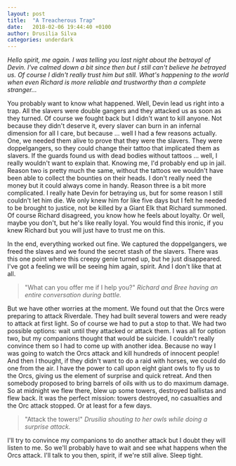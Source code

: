 ```yaml
---
layout: post
title:  "A Treacherous Trap"
date:   2018-02-06 19:44:40 +0100
author: Drusilia Silva
categories: underdark
---
```


_Hello spirit, me again. I was telling you last night about the betrayal of Devin. I've calmed down a bit since then but I still can't believe he betrayed us. Of course I didn't really trust him but still. What's happening to the world when even Richard is more reliable and trustworthy than a complete stranger..._

You probably want to know what happened. Well, Devin lead us right into a trap. All the slavers were double gangers and they attacked us as soon as they turned. Of course we fought back but I didn't want to kill anyone. Not because they didn't deserve it, every slaver can burn in an infernal dimension for all I care, but because ... well I had a few reasons actually. One, we needed them alive to prove that they were the slavers. They were doppelgangers, so they could change their tattoo that implicated them as slavers. If the guards found us with dead bodies without tattoos ... well, I really wouldn't want to explain that. Knowing me, I'd probably end up in jail. Reason two is pretty much the same, without the tattoos we wouldn't have been able to collect the bounties on their heads. I don't really need the money but it could always come in handy. Reason three is a bit more complicated. I really hate Devin for betraying us, but for some reason I still couldn't let him die. We only knew him for like five days but I felt he needed to be brought to justice, not be killed by a Giant Elk that Richard summoned. Of course Richard disagreed, you know how he feels about loyalty. Or well, maybe you don't, but he's like really loyal. You would find this ironic, if you knew Richard but you will just have to trust me on this. 

In the end, everything worked out fine. We captured the doppelgangers, we freed the slaves and we found the secret stash of the slavers. There was this one point where this creepy genie turned up, but he just disappeared. I've got a feeling we will be seeing him again, spirit. And I don't like that at all. 

>"What can you offer me if I help you?"
><cite>Richard and Bree having an entire conversation during battle.</cite>

But we have other worries at the moment. We found out that the Orcs were preparing to attack Riverdale. They had built several towers and were ready to attack at first light. So of course we had to put a stop to that. We had two possible options: wait until they attacked or attack them. I was all for option two, but my companions thought that would be suicide. I couldn't really convince them so I had to come up with another idea. Because no way I was going to watch the Orcs attack and kill hundreds of innocent people! And then I thought, if they didn't want to do a raid with horses, we could do one from the air. I have the power to call upon eight giant owls to fly us to the Orcs, giving us the element of surprise and quick retreat. And then somebody proposed to bring barrels of oils with us to do maximum damage. So at midnight we flew there, blew up some towers, destroyed ballistas and flew back. It was the perfect mission: towers destroyed, no casualties and the Orc attack stopped. Or at least for a few days. 

>"Attack the towers!"
><cite>Drusilia shouting to her owls while doing a surprise attack.</cite>

I'll try to convince my companions to do another attack but I doubt they will listen to me. So we'll probably have to wait and see what happens when the Orcs attack. I'll talk to you then, spirit, if we're still alive. Sleep tight. 
